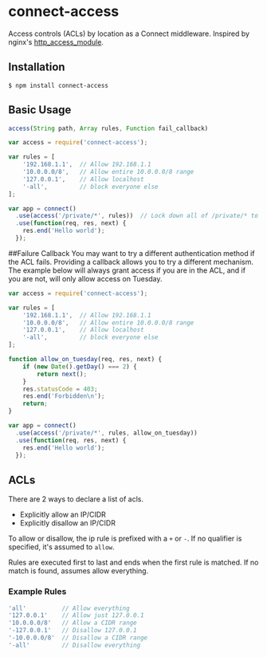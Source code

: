 # connect-access

Access controls (ACLs) by location as a Connect middleware. Inspired by nginx's [http_access_module](http://nginx.org/en/docs/http/ngx_http_access_module.html).

## Installation
```
$ npm install connect-access
```

## Basic Usage

```javascript
access(String path, Array rules, Function fail_callback)
```

```javascript
var access = require('connect-access');

var rules = [
    '192.168.1.1',  // Allow 192.168.1.1
    '10.0.0.0/8',   // Allow entire 10.0.0.0/8 range
    '127.0.0.1',    // Allow localhost
    '-all',         // block everyone else
];

var app = connect()
  .use(access('/private/*', rules))  // Lock down all of /private/* to the ACLs we declared
  .use(function(req, res, next) {
    res.end('Hello world');
  });
```

##Failure Callback
You may want to try a different authentication method if the ACL fails. Providing a callback allows you to try a different mechanism. The example below will always grant access if you are in the ACL, and if you are not, will only allow access on Tuesday.

```javascript
var access = require('connect-access');

var rules = [
    '192.168.1.1',  // Allow 192.168.1.1
    '10.0.0.0/8',   // Allow entire 10.0.0.0/8 range
    '127.0.0.1',    // Allow localhost
    '-all',         // block everyone else
];

function allow_on_tuesday(req, res, next) {
    if (new Date().getDay() === 2) {
        return next();
    }
    res.statusCode = 403;
    res.end('Forbidden\n');
    return;
}

var app = connect()
  .use(access('/private/*', rules, allow_on_tuesday)) 
  .use(function(req, res, next) {
    res.end('Hello world');
  });
```

## ACLs
There are 2 ways to declare a list of acls.
* Explicitly allow an IP/CIDR
* Explicitly disallow an IP/CIDR

To allow or disallow, the ip rule is prefixed with a `+` or `-`. If no qualifier is specified, it's assumed to `allow`.

Rules are executed first to last and ends when the first rule is matched. If no match is found, assumes allow everything.

### Example Rules

```javascript
'all'          // Allow everything
'127.0.0.1'    // Allow just 127.0.0.1
'10.0.0.0/8'   // Allow a CIDR range
'-127.0.0.1'   // Disallow 127.0.0.1
'-10.0.0.0/8'  // Disallow a CIDR range
'-all'         // Disallow everything
```
